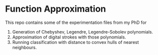 # Function Approximation

This repo contains some of the experimentation files from my PhD for

1. Generation of Chebyshev, Legendre, Legendre-Sobolev polynomials.
1. Approximation of digital strokes with those polynomials.
1. Running classification with distance to convex hulls of nearest neighbours.

